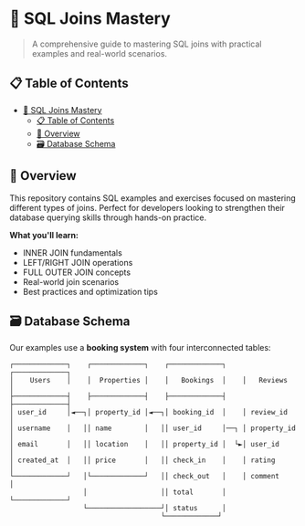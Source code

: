 # 🔗 SQL Joins Mastery

> A comprehensive guide to mastering SQL joins with practical examples and real-world scenarios.

## 📋 Table of Contents
- [🔗 SQL Joins Mastery](#-sql-joins-mastery)
  - [📋 Table of Contents](#-table-of-contents)
  - [🎯 Overview](#-overview)
  - [🗃️ Database Schema](#️-database-schema)

## 🎯 Overview

This repository contains SQL examples and exercises focused on mastering different types of joins. Perfect for developers looking to strengthen their database querying skills through hands-on practice.

**What you'll learn:**
- INNER JOIN fundamentals
- LEFT/RIGHT JOIN operations
- FULL OUTER JOIN concepts
- Real-world join scenarios
- Best practices and optimization tips

## 🗃️ Database Schema

Our examples use a **booking system** with four interconnected tables:

```
┌─────────────┐    ┌─────────────┐    ┌─────────────┐    ┌─────────────┐
│    Users    │    │  Properties │    │   Bookings  │    │   Reviews   │
├─────────────┤    ├─────────────┤    ├─────────────┤    ├─────────────┤
│ user_id     │◄──┐│ property_id │◄──┐│ booking_id  │    │ review_id   │
│ username    │   ││ name        │   ││ user_id     │──┐ │ property_id │
│ email       │   ││ location    │   ││ property_id │  └►│ user_id     │
│ created_at  │   ││ price       │   ││ check_in    │    │ rating      │
└─────────────┘   │└─────────────┘   ││ check_out   │    │ comment     │
                  │                  ││ total       │    └─────────────┘
                  └──────────────────┘│ status      │
                                     └─────────────┘
```

